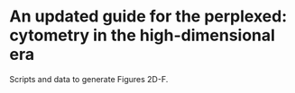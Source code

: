 # An updated guide for the perplexed: cytometry in the high-dimensional era 

Scripts and data to generate Figures 2D-F.
